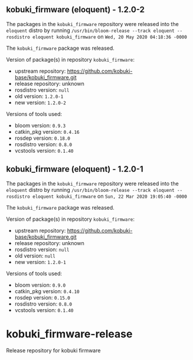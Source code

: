 ## kobuki_firmware (eloquent) - 1.2.0-2

The packages in the `kobuki_firmware` repository were released into the `eloquent` distro by running `/usr/bin/bloom-release --track eloquent --rosdistro eloquent kobuki_firmware` on `Wed, 20 May 2020 04:18:36 -0000`

The `kobuki_firmware` package was released.

Version of package(s) in repository `kobuki_firmware`:

- upstream repository: https://github.com/kobuki-base/kobuki_firmware.git
- release repository: unknown
- rosdistro version: `null`
- old version: `1.2.0-1`
- new version: `1.2.0-2`

Versions of tools used:

- bloom version: `0.9.3`
- catkin_pkg version: `0.4.16`
- rosdep version: `0.18.0`
- rosdistro version: `0.8.0`
- vcstools version: `0.1.40`


## kobuki_firmware (eloquent) - 1.2.0-1

The packages in the `kobuki_firmware` repository were released into the `eloquent` distro by running `/usr/bin/bloom-release --track eloquent --rosdistro eloquent kobuki_firmware` on `Sun, 22 Mar 2020 19:05:40 -0000`

The `kobuki_firmware` package was released.

Version of package(s) in repository `kobuki_firmware`:

- upstream repository: https://github.com/kobuki-base/kobuki_firmware.git
- release repository: unknown
- rosdistro version: `null`
- old version: `null`
- new version: `1.2.0-1`

Versions of tools used:

- bloom version: `0.9.0`
- catkin_pkg version: `0.4.10`
- rosdep version: `0.15.0`
- rosdistro version: `0.8.0`
- vcstools version: `0.1.40`


# kobuki_firmware-release
Release repository for kobuki firmware
